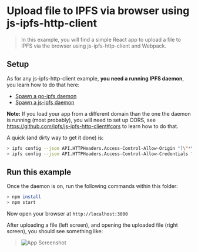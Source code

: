 # Upload file to IPFS via browser using js-ipfs-http-client

> In this example, you will find a simple React app to upload a file to IPFS via the browser using js-ipfs-http-client and Webpack.

## Setup

As for any js-ipfs-http-client example, **you need a running IPFS daemon**, you learn how to do that here:

- [Spawn a go-ipfs daemon](https://ipfs.io/docs/getting-started/)
- [Spawn a js-ipfs daemon](https://github.com/ipfs/js-ipfs#usage)

**Note:** If you load your app from a different domain than the one the daemon is running (most probably), you will need to set up CORS, see https://github.com/ipfs/js-ipfs-http-client#cors to learn how to do that.

A quick (and dirty way to get it done) is:

```bash
> ipfs config --json API.HTTPHeaders.Access-Control-Allow-Origin "[\"*\"]"
> ipfs config --json API.HTTPHeaders.Access-Control-Allow-Credentials "[\"true\"]"
```

## Run this example

Once the daemon is on, run the following commands within this folder:

```bash
> npm install
> npm start
```

Now open your browser at `http://localhost:3000`

After uploading a file (left screen), and opening the uploaded file (right screen), you should see something like:

> ![App Screenshot](https://github.com/ipfs/js-ipfs-http-client/raw/master/examples/upload-file-via-browser/screenshot.png)
